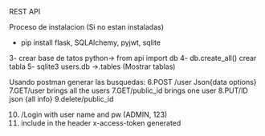REST API 

Proceso de instalacion (Si no estan instaladas)
 - pip install flask, SQLAlchemy, pyjwt, sqlite   

3- crear base de tatos python-> from api import db
4- db.create_all() crear tabla
5- sqlite3 users.db ->.tables (Mostrar tablas)

Usando postman generar las busquedas: 
6.POST /user Json{data options}
7.GET/user  brings all the users
7.GET/public_id brings one user
8.PUT/ID  json {all info}
9.delete/public_id 

10. /Login with user name and pw (ADMIN, 123)
11. include in the header x-access-token generated 
